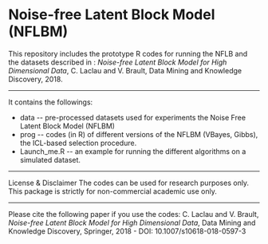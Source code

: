 # Noise-free Latent Block Model (NFLBM)

This repository includes the prototype R codes for running the NFLB  and the datasets described in : 
*Noise-free Latent Block Model for High Dimensional Data*, C. Laclau and V. Brault, Data Mining and Knowledge Discovery, 2018.

---------------------------------------------------------------------------------------------------
It contains the followings: 
- data --  pre-processed datasets used for experiments the  Noise Free Latent Block Model (NFLBM)
- prog --  codes (in R) of different versions of the NFLBM (VBayes, Gibbs), the ICL-based selection procedure.  
- Launch_me.R -- an example for running the different algorithms on a simulated dataset. 

---------------------------------------------------------------------------------------------------
License & Disclaimer 
The codes can be used for research purposes only. This package is strictly for non-commercial academic use only.

---------------------------------------------------------------------------------------------------
Please cite the following paper if you use the codes:
C. Laclau and V. Brault, *Noise-free Latent Block Model for High Dimensional Data*, Data Mining and Knowledge Discovery, Springer, 2018 - DOI: 10.1007/s10618-018-0597-3

